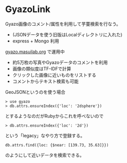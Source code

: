# GyazoLink

Gyazo画像のコメント/属性を利用して芋蔓検索を行なう。

* (JSONデータを使う旧版はLocalディレクトリに入れた)
* express + Mongo 利用

[gyazo.masuilab.org](http://gyazo.masuilab.org/) で運用中

* 約5万枚の写真やGyazoデータのコメントを利用
* 画像の類似度はTF-IDFで計算
* クリックした画像に近いものをリストする
* コメントからテキスト検索も可能

GeoJSONというのを使う場合

```
> use gyazo
> db.attrs.ensureIndex({'loc': '2dsphere'})
```
とするようなのだがRubyからこれを呼べないので

```
> db.attrs.ensureIndex({'loc': '2d'})
```

という「legacy」なやり方で登録する。

```
db.attrs.find({loc: {$near: [139.73, 35.63]}})
```
のようにして近いデータを検索できる。

